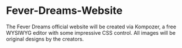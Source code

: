 Fever-Dreams-Website
====================

The Fever Dreams official website will be created via Kompozer, a free WYSIWYG editor with some impressive CSS control. All images will be original designs by the creators.
